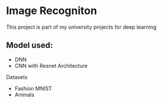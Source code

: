 # Image Recogniton 
This project is part of my university projects for deep learning

## Model used:
* DNN
* CNN with Resnet Architecture

Datasets
* Fashion MNIST
* Animals
